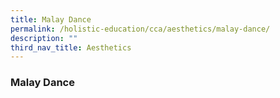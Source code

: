 ```yaml
---
title: Malay Dance
permalink: /holistic-education/cca/aesthetics/malay-dance/
description: ""
third_nav_title: Aesthetics
---
```

### **Malay Dance**

